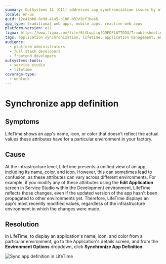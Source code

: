 ```yaml
---
summary: OutSystems 11 (O11) addresses app synchronization issues by allowing users to manually sync app definitions across environments in LifeTime.
locale: en-us
guid: 12e41bb0-8e98-41a5-b186-b32d9cf1be46
app_type: traditional web apps, mobile apps, reactive web apps
platform-version: o11
figma: https://www.figma.com/file/6tXLupLiqfG9FOElATTGQU/Troubleshooting?type=design&node-id=3599%3A53&mode=design&t=42fmTjympCA6AMpf-1
tags: application synchronization, lifetime, application management, environment configuration
audience:
  - platform administrators
  - full stack developers
  - frontend developers
outsystems-tools:
  - service studio
  - lifetime
coverage-type:
  - unblock
---
```


# Synchronize app definition

## Symptoms

LifeTime shows an app's name, icon, or color that doesn’t reflect the actual values these attributes have for a particular environment in your factory.

## Cause

At the infrastructure level, LifeTime presents a unified view of an app, including its name, color, and icon. However, this can sometimes lead to confusion, as these attributes can vary across different environments. For example, if you modify any of these attributes using the **Edit Application** screen in Service Studio within the Development environment, LifeTime reflects those changes, even if the updated version of the app hasn't been propagated to other environments yet. Therefore, LifeTime displays an app's most recently modified values, regardless of the infrastructure environment in which the changes were made.

## Resolution

In LifeTime, to display an application's name, icon, and color from a particular environment, go to the Application's details screen, and from the **Environment Options** dropdown, click **Synchronize App Definition**.

![Sync app definition in LifeTime](images/sync-app-def-lt.png "Sync app definition in LifeTime")
